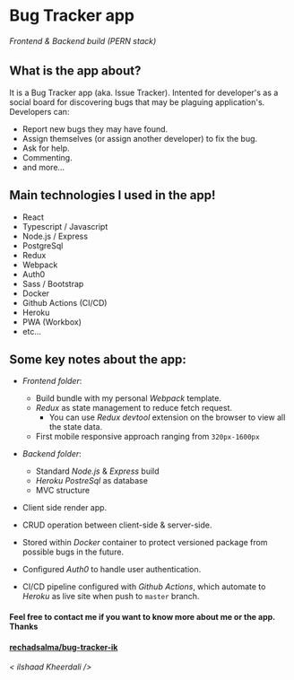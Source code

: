 # Bug Tracker app

###### Frontend & Backend build (PERN stack)

## What is the app about?

It is a Bug Tracker app (aka. Issue Tracker). Intented for developer's as a social board for discovering bugs that may be plaguing application's.
Developers can:

- Report new bugs they may have found.
- Assign themselves (or assign another developer) to fix the bug.
- Ask for help.
- Commenting.
- and more...

## Main technologies I used in the app!

- React
- Typescript / Javascript
- Node.js / Express
- PostgreSql
- Redux
- Webpack
- Auth0
- Sass / Bootstrap
- Docker
- Github Actions (CI/CD)
- Heroku
- PWA (Workbox)
- etc...

## Some key notes about the app:

- _Frontend folder_:

  - Build bundle with my personal _Webpack_ template.
  - _Redux_ as state management to reduce fetch request.
    - You can use _Redux devtool_ extension on the browser to view all the state data.
  - First mobile responsive approach ranging from `320px-1600px`

- _Backend folder_:

  - Standard _Node.js_ & _Express_ build
  - _Heroku PostreSql_ as database
  - MVC structure

- Client side render app.

- CRUD operation between client-side & server-side.

- Stored within _Docker_ container to protect versioned package from possible bugs in the future.

- Configured _Auth0_ to handle user authentication.

- CI/CD pipeline configured with _Github Actions_, which automate to _Heroku_ as live site when push to `master` branch.

#### Feel free to contact me if you want to know more about me or the app. Thanks

#### [rechadsalma/bug-tracker-ik](https://github.com/RechadSalma/bug-tracker-ik)

_< ilshaad Kheerdali \/>_
